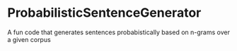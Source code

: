 # ProbabilisticSentenceGenerator
A fun code that generates sentences probabistically based on n-grams over a given corpus
